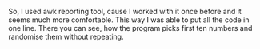 
So, I used awk reporting tool, cause I worked with it once before and it seems much more comfortable. This way I was able to put all the code in one line. There you can see, how the program picks first ten numbers and randomise them without repeating.
